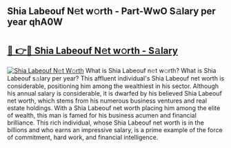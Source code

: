 ## Shia Labeouf N𝚎t w𝚘rth - Part-WwO S𝚊lary per year qhA0W

# <h2><a href="http://gc47m4.nevu.top/?p=Shia+Labeouf">🔗 👉🔴 Shia Labeouf N𝚎t w𝚘rth - S𝚊lary</a></h2>

[![Shia Labeouf N𝚎t W𝚘rth](https://i.imgur.com/Oavwk0R.jpeg)](http://gc47m4.nevu.top/?p=Shia+Labeouf)
What is Shia Labeouf n𝚎t w𝚘rth? What is Shia Labeouf s𝚊lary per year?
This affluent individual's Shia Labeouf net worth is considerable, positioning him among the wealthiest in his sector. Although his annual salary is considerable, it is dwarfed by his believed Shia Labeouf net worth, which stems from his numerous business ventures and real estate holdings. With a Shia Labeouf net worth placing him among the elite of wealth, this man is famed for his business acumen and financial brilliance. This rich individual, whose Shia Labeouf net worth is in the billions and who earns an impressive salary, is a prime example of the force of commitment, hard work, and financial intelligence.
